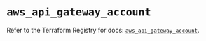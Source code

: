 # `aws_api_gateway_account`

Refer to the Terraform Registry for docs: [`aws_api_gateway_account`](https://registry.terraform.io/providers/hashicorp/aws/5.40.0/docs/resources/api_gateway_account).
